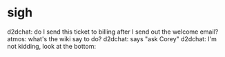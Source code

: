 <!--
id: 29508846
link: http://tumblr.atmos.org/post/29508846/sigh
slug: sigh
date: Fri Mar 21 2008 15:49:00 GMT-0700 (PDT)
publish: 2008-03-021
tags: 
title: sigh
-->


sigh
====

d2dchat: do I send this ticket to billing after I send out the welcome
email? atmos: what's the wiki say to do? d2dchat: says "ask Corey"
d2dchat: I'm not kidding, look at the bottom:

